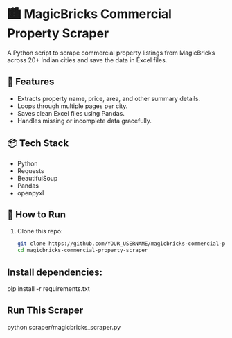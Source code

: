 # 🏙️ MagicBricks Commercial Property Scraper

A Python script to scrape commercial property listings from MagicBricks across 20+ Indian cities and save the data in Excel files.

## 🔧 Features
- Extracts property name, price, area, and other summary details.
- Loops through multiple pages per city.
- Saves clean Excel files using Pandas.
- Handles missing or incomplete data gracefully.

## 📦 Tech Stack
- Python
- Requests
- BeautifulSoup
- Pandas
- openpyxl

## 🚀 How to Run

1. Clone this repo:
   ```bash
   git clone https://github.com/YOUR_USERNAME/magicbricks-commercial-property-scraper.git
   cd magicbricks-commercial-property-scraper

## Install dependencies:
pip install -r requirements.txt

## Run This Scraper
python scraper/magicbricks_scraper.py


